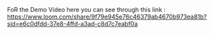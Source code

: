 FoR the Demo Video here you can see through this link : https://www.loom.com/share/9f79e945e76c46379ab4670b973ea81b?sid=e6c0dfdd-37e8-4ffd-a3ad-c8d7c7eabf0a
